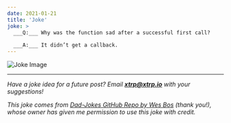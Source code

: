 ```yaml
---
date: 2021-01-21
title: 'Joke'
joke: >
  ___Q:___ Why was the function sad after a successful first call?
  
  ___A:___ It didn’t get a callback.
---
```


![Joke Image](https://private.xtrp.io/projects/DailyDeveloperJokes/public_image_server/images/5e12589ca2833.png)

---
*Have a joke idea for a future post? Email **[xtrp@xtrp.io](mailto:xtrp@xtrp.io)** with your suggestions!*

*This joke comes from [Dad-Jokes GitHub Repo by Wes Bos](https://github.com/wesbos/dad-jokes) (thank you!), whose owner has given me permission to use this joke with credit.*

<!-- 
Joke text:
**Q:** Why was the function sad after a successful first call?

**A:** It didn’t get a callback.
 -->

